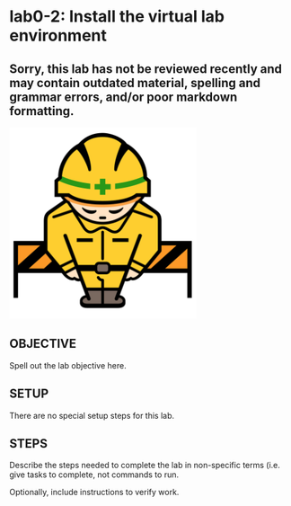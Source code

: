 # lab0-2: Install the virtual lab environment
## Sorry, this lab has not be reviewed recently and may contain outdated material, spelling and grammar errors, and/or poor markdown formatting.

![Image of construction sign](../images/ConstructionSign.png)

## OBJECTIVE

Spell out the lab objective here.

## SETUP

There are no special setup steps for this lab.

## STEPS

Describe the steps needed to complete the lab in non-specific terms (i.e. give
tasks to complete, not commands to run.

Optionally, include instructions to verify work.

